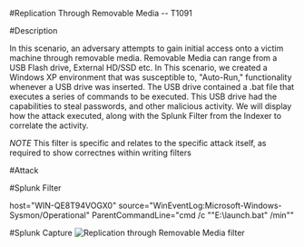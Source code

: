 #Replication Through Removable Media -- T1091

#Description

In this scenario, an adversary attempts to gain initial access onto a victim machine through removable media. Removable Media can range from a USB Flash drive, External HD/SSD etc. In This scenario, we created a Windows XP environment that was susceptible to, "Auto-Run," functionality whenever a USB drive was inserted. The USB drive contained a .bat file that executes a series of commands to be executed. This USB drive had the capabilities to steal passwords, and other malicious activity. We will display how the attack executed, along with the Splunk Filter from the Indexer to correlate the activity.

*NOTE* This filter is specific and relates to the specific attack itself, as required to show correctnes within writing filters

#Attack

#Splunk Filter

host="WIN-QE8T94VOGX0" source="WinEventLog:Microsoft-Windows-Sysmon/Operational" ParentCommandLine="cmd /c \"\"E:\\launch.bat\" /min\""

#Splunk Capture
![Replication through Removable Media filter](https://user-images.githubusercontent.com/36422282/55597663-b0e4db80-571c-11e9-9928-8494278e462b.PNG)


